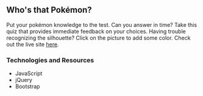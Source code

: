 ## Who's that Pokémon?
Put your pokémon knowledge to the test. Can you answer in time? Take this quiz that provides immediate feedback on your choices. Having trouble recognizing the silhouette? Click on the picture to add some color.
Check out the live site [here](https://ichbindeveloper.github.io/WhosThatPokemon/). 

### Technologies and Resources
- JavaScript
- jQuery
- Bootstrap
